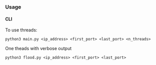 ### Usage

#### CLI

To use threads:

    python3 main.py <ip_address> <first_port> <last_port> <n_threads>

One theads with verbose output

    python3 flood.py <ip_address> <first_port> <last_port>
   
